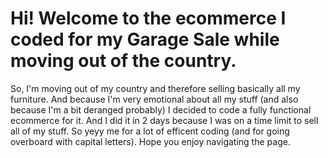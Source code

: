 # Hi! Welcome to the ecommerce I coded for my Garage Sale while moving out of the country.

So, I'm moving out of my country and therefore selling basically all my furniture. And because I'm very emotional about all my stuff (and also because I'm a bit deranged probably) I decided to code a fully functional ecommerce for it. And I did it in 2 days because I was on a time limit to sell all of my stuff. So yeyy me for a lot of efficent coding (and for going overboard with capital letters). Hope you enjoy navigating the page.
